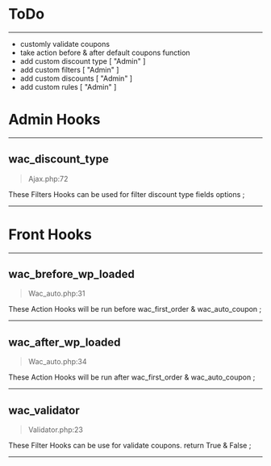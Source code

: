 # ToDo

---

- customly validate coupons
- take action before & after default coupons function
- add custom discount type [ "Admin" ]
- add custom filters [ "Admin" ]
- add custom discounts [ "Admin" ]
- add custom rules [ "Admin" ]



# Admin Hooks

---

## wac_discount_type

> Ajax.php:72

These Filters Hooks can be used for filter discount type fields options ;

---




# Front Hooks

---

## wac_brefore_wp_loaded

> Wac_auto.php:31

These Action Hooks will be run before wac_first_order & wac_auto_coupon ;

---

## wac_after_wp_loaded

> Wac_auto.php:34

These Action Hooks will be run after wac_first_order & wac_auto_coupon ;

---

## wac_validator

> Validator.php:23

These Filter Hooks can be use for validate coupons. return True & False ;

---
